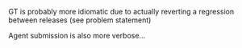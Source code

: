 GT is probably more idiomatic due to actually reverting a regression between releases (see problem statement)

Agent submission is also more verbose...